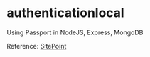 authenticationlocal
===================

Using Passport in NodeJS, Express, MongoDB



Reference: <a href="http://www.sitepoint.com/local-authentication-using-passport-node-js/" target="blank">SitePoint</a>



